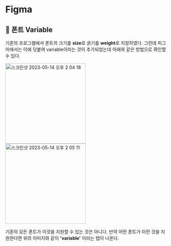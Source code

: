 # Figma
## 🍑 폰트 Variable

기존의 프로그램에서 폰트의 크기를 **size**로  굵기를 **weight**로 지정하였다.
그런데 피그마에서는 이에 덧붙여 variable이라는 것이 추가되었는데 아래와 같은 방법으로 확인할 수 있다.

<img width="250" alt="스크린샷 2023-05-14 오후 2 04 18" src="https://github.com/PhoebeYoon/Figma/assets/48478079/063280d9-d66c-48ec-9a09-79466927ff8c">

<br />

<img width="250" alt="스크린샷 2023-05-14 오후 2 05 11" src="https://github.com/PhoebeYoon/Figma/assets/48478079/17542b17-49cd-4f88-971e-30c83ed4cc76">

기존의 모든 폰트가 이것을 지원할 수 있는 것은 아니다. 만약 어떤 폰트가 이런 것을 지원한다면 위의 이미지와 같이  **'variable'** 이라는 탭이 나온다.


